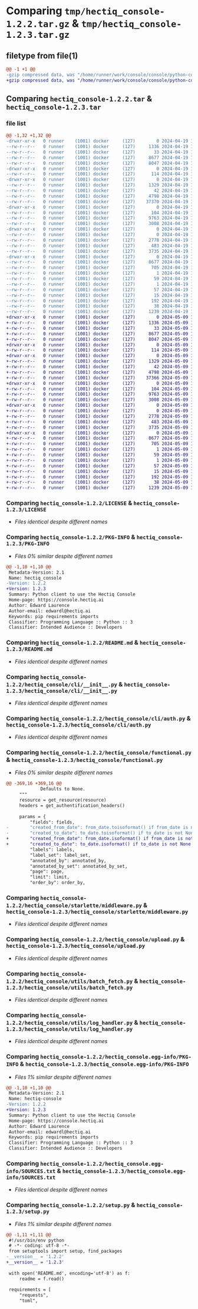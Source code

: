 # Comparing `tmp/hectiq_console-1.2.2.tar.gz` & `tmp/hectiq_console-1.2.3.tar.gz`

## filetype from file(1)

```diff
@@ -1 +1 @@
-gzip compressed data, was "/home/runner/work/console/console/python-collector/dist/.tmp-2lq6l6d3/hectiq_console-1.2.2.tar", last modified: Fri Apr 19 13:06:35 2024, max compression
+gzip compressed data, was "/home/runner/work/console/console/python-collector/dist/.tmp-igiudyko/hectiq_console-1.2.3.tar", last modified: Thu May  9 17:45:14 2024, max compression
```

## Comparing `hectiq_console-1.2.2.tar` & `hectiq_console-1.2.3.tar`

### file list

```diff
@@ -1,32 +1,32 @@
-drwxr-xr-x   0 runner    (1001) docker     (127)        0 2024-04-19 13:06:35.000000 hectiq_console-1.2.2/
--rw-r--r--   0 runner    (1001) docker     (127)     1336 2024-04-19 13:06:23.000000 hectiq_console-1.2.2/LICENSE
--rw-r--r--   0 runner    (1001) docker     (127)       33 2024-04-19 13:06:23.000000 hectiq_console-1.2.2/MANIFEST.in
--rw-r--r--   0 runner    (1001) docker     (127)     8677 2024-04-19 13:06:35.000000 hectiq_console-1.2.2/PKG-INFO
--rw-r--r--   0 runner    (1001) docker     (127)     8047 2024-04-19 13:06:23.000000 hectiq_console-1.2.2/README.md
-drwxr-xr-x   0 runner    (1001) docker     (127)        0 2024-04-19 13:06:35.000000 hectiq_console-1.2.2/hectiq_console/
--rw-r--r--   0 runner    (1001) docker     (127)      114 2024-04-19 13:06:23.000000 hectiq_console-1.2.2/hectiq_console/__init__.py
-drwxr-xr-x   0 runner    (1001) docker     (127)        0 2024-04-19 13:06:35.000000 hectiq_console-1.2.2/hectiq_console/cli/
--rw-r--r--   0 runner    (1001) docker     (127)     1329 2024-04-19 13:06:23.000000 hectiq_console-1.2.2/hectiq_console/cli/__init__.py
--rw-r--r--   0 runner    (1001) docker     (127)       42 2024-04-19 13:06:23.000000 hectiq_console-1.2.2/hectiq_console/cli/__main__.py
--rw-r--r--   0 runner    (1001) docker     (127)     4798 2024-04-19 13:06:23.000000 hectiq_console-1.2.2/hectiq_console/cli/auth.py
--rw-r--r--   0 runner    (1001) docker     (127)    37370 2024-04-19 13:06:23.000000 hectiq_console-1.2.2/hectiq_console/functional.py
-drwxr-xr-x   0 runner    (1001) docker     (127)        0 2024-04-19 13:06:35.000000 hectiq_console-1.2.2/hectiq_console/starlette/
--rw-r--r--   0 runner    (1001) docker     (127)      104 2024-04-19 13:06:23.000000 hectiq_console-1.2.2/hectiq_console/starlette/__init__.py
--rw-r--r--   0 runner    (1001) docker     (127)     9763 2024-04-19 13:06:23.000000 hectiq_console-1.2.2/hectiq_console/starlette/middleware.py
--rw-r--r--   0 runner    (1001) docker     (127)     3008 2024-04-19 13:06:23.000000 hectiq_console-1.2.2/hectiq_console/upload.py
-drwxr-xr-x   0 runner    (1001) docker     (127)        0 2024-04-19 13:06:35.000000 hectiq_console-1.2.2/hectiq_console/utils/
--rw-r--r--   0 runner    (1001) docker     (127)        0 2024-04-19 13:06:23.000000 hectiq_console-1.2.2/hectiq_console/utils/__init__.py
--rw-r--r--   0 runner    (1001) docker     (127)     2778 2024-04-19 13:06:23.000000 hectiq_console-1.2.2/hectiq_console/utils/batch_fetch.py
--rw-r--r--   0 runner    (1001) docker     (127)      483 2024-04-19 13:06:23.000000 hectiq_console-1.2.2/hectiq_console/utils/docstring.py
--rw-r--r--   0 runner    (1001) docker     (127)     3735 2024-04-19 13:06:23.000000 hectiq_console-1.2.2/hectiq_console/utils/log_handler.py
-drwxr-xr-x   0 runner    (1001) docker     (127)        0 2024-04-19 13:06:35.000000 hectiq_console-1.2.2/hectiq_console.egg-info/
--rw-r--r--   0 runner    (1001) docker     (127)     8677 2024-04-19 13:06:35.000000 hectiq_console-1.2.2/hectiq_console.egg-info/PKG-INFO
--rw-r--r--   0 runner    (1001) docker     (127)      705 2024-04-19 13:06:35.000000 hectiq_console-1.2.2/hectiq_console.egg-info/SOURCES.txt
--rw-r--r--   0 runner    (1001) docker     (127)        1 2024-04-19 13:06:35.000000 hectiq_console-1.2.2/hectiq_console.egg-info/dependency_links.txt
--rw-r--r--   0 runner    (1001) docker     (127)       59 2024-04-19 13:06:35.000000 hectiq_console-1.2.2/hectiq_console.egg-info/entry_points.txt
--rw-r--r--   0 runner    (1001) docker     (127)        1 2024-04-19 13:06:28.000000 hectiq_console-1.2.2/hectiq_console.egg-info/not-zip-safe
--rw-r--r--   0 runner    (1001) docker     (127)       57 2024-04-19 13:06:35.000000 hectiq_console-1.2.2/hectiq_console.egg-info/requires.txt
--rw-r--r--   0 runner    (1001) docker     (127)       15 2024-04-19 13:06:35.000000 hectiq_console-1.2.2/hectiq_console.egg-info/top_level.txt
--rw-r--r--   0 runner    (1001) docker     (127)      192 2024-04-19 13:06:23.000000 hectiq_console-1.2.2/pyproject.toml
--rw-r--r--   0 runner    (1001) docker     (127)       38 2024-04-19 13:06:35.000000 hectiq_console-1.2.2/setup.cfg
--rw-r--r--   0 runner    (1001) docker     (127)     1239 2024-04-19 13:06:23.000000 hectiq_console-1.2.2/setup.py
+drwxr-xr-x   0 runner    (1001) docker     (127)        0 2024-05-09 17:45:14.000000 hectiq_console-1.2.3/
+-rw-r--r--   0 runner    (1001) docker     (127)     1336 2024-05-09 17:45:05.000000 hectiq_console-1.2.3/LICENSE
+-rw-r--r--   0 runner    (1001) docker     (127)       33 2024-05-09 17:45:05.000000 hectiq_console-1.2.3/MANIFEST.in
+-rw-r--r--   0 runner    (1001) docker     (127)     8677 2024-05-09 17:45:14.000000 hectiq_console-1.2.3/PKG-INFO
+-rw-r--r--   0 runner    (1001) docker     (127)     8047 2024-05-09 17:45:05.000000 hectiq_console-1.2.3/README.md
+drwxr-xr-x   0 runner    (1001) docker     (127)        0 2024-05-09 17:45:14.000000 hectiq_console-1.2.3/hectiq_console/
+-rw-r--r--   0 runner    (1001) docker     (127)      114 2024-05-09 17:45:05.000000 hectiq_console-1.2.3/hectiq_console/__init__.py
+drwxr-xr-x   0 runner    (1001) docker     (127)        0 2024-05-09 17:45:14.000000 hectiq_console-1.2.3/hectiq_console/cli/
+-rw-r--r--   0 runner    (1001) docker     (127)     1329 2024-05-09 17:45:05.000000 hectiq_console-1.2.3/hectiq_console/cli/__init__.py
+-rw-r--r--   0 runner    (1001) docker     (127)       42 2024-05-09 17:45:05.000000 hectiq_console-1.2.3/hectiq_console/cli/__main__.py
+-rw-r--r--   0 runner    (1001) docker     (127)     4798 2024-05-09 17:45:05.000000 hectiq_console-1.2.3/hectiq_console/cli/auth.py
+-rw-r--r--   0 runner    (1001) docker     (127)    37366 2024-05-09 17:45:05.000000 hectiq_console-1.2.3/hectiq_console/functional.py
+drwxr-xr-x   0 runner    (1001) docker     (127)        0 2024-05-09 17:45:14.000000 hectiq_console-1.2.3/hectiq_console/starlette/
+-rw-r--r--   0 runner    (1001) docker     (127)      104 2024-05-09 17:45:05.000000 hectiq_console-1.2.3/hectiq_console/starlette/__init__.py
+-rw-r--r--   0 runner    (1001) docker     (127)     9763 2024-05-09 17:45:05.000000 hectiq_console-1.2.3/hectiq_console/starlette/middleware.py
+-rw-r--r--   0 runner    (1001) docker     (127)     3008 2024-05-09 17:45:05.000000 hectiq_console-1.2.3/hectiq_console/upload.py
+drwxr-xr-x   0 runner    (1001) docker     (127)        0 2024-05-09 17:45:14.000000 hectiq_console-1.2.3/hectiq_console/utils/
+-rw-r--r--   0 runner    (1001) docker     (127)        0 2024-05-09 17:45:05.000000 hectiq_console-1.2.3/hectiq_console/utils/__init__.py
+-rw-r--r--   0 runner    (1001) docker     (127)     2778 2024-05-09 17:45:05.000000 hectiq_console-1.2.3/hectiq_console/utils/batch_fetch.py
+-rw-r--r--   0 runner    (1001) docker     (127)      483 2024-05-09 17:45:05.000000 hectiq_console-1.2.3/hectiq_console/utils/docstring.py
+-rw-r--r--   0 runner    (1001) docker     (127)     3735 2024-05-09 17:45:05.000000 hectiq_console-1.2.3/hectiq_console/utils/log_handler.py
+drwxr-xr-x   0 runner    (1001) docker     (127)        0 2024-05-09 17:45:14.000000 hectiq_console-1.2.3/hectiq_console.egg-info/
+-rw-r--r--   0 runner    (1001) docker     (127)     8677 2024-05-09 17:45:14.000000 hectiq_console-1.2.3/hectiq_console.egg-info/PKG-INFO
+-rw-r--r--   0 runner    (1001) docker     (127)      705 2024-05-09 17:45:14.000000 hectiq_console-1.2.3/hectiq_console.egg-info/SOURCES.txt
+-rw-r--r--   0 runner    (1001) docker     (127)        1 2024-05-09 17:45:14.000000 hectiq_console-1.2.3/hectiq_console.egg-info/dependency_links.txt
+-rw-r--r--   0 runner    (1001) docker     (127)       59 2024-05-09 17:45:14.000000 hectiq_console-1.2.3/hectiq_console.egg-info/entry_points.txt
+-rw-r--r--   0 runner    (1001) docker     (127)        1 2024-05-09 17:45:07.000000 hectiq_console-1.2.3/hectiq_console.egg-info/not-zip-safe
+-rw-r--r--   0 runner    (1001) docker     (127)       57 2024-05-09 17:45:14.000000 hectiq_console-1.2.3/hectiq_console.egg-info/requires.txt
+-rw-r--r--   0 runner    (1001) docker     (127)       15 2024-05-09 17:45:14.000000 hectiq_console-1.2.3/hectiq_console.egg-info/top_level.txt
+-rw-r--r--   0 runner    (1001) docker     (127)      192 2024-05-09 17:45:05.000000 hectiq_console-1.2.3/pyproject.toml
+-rw-r--r--   0 runner    (1001) docker     (127)       38 2024-05-09 17:45:14.000000 hectiq_console-1.2.3/setup.cfg
+-rw-r--r--   0 runner    (1001) docker     (127)     1239 2024-05-09 17:45:05.000000 hectiq_console-1.2.3/setup.py
```

### Comparing `hectiq_console-1.2.2/LICENSE` & `hectiq_console-1.2.3/LICENSE`

 * *Files identical despite different names*

### Comparing `hectiq_console-1.2.2/PKG-INFO` & `hectiq_console-1.2.3/PKG-INFO`

 * *Files 0% similar despite different names*

```diff
@@ -1,10 +1,10 @@
 Metadata-Version: 2.1
 Name: hectiq_console
-Version: 1.2.2
+Version: 1.2.3
 Summary: Python client to use the Hectiq Console
 Home-page: https://console.hectiq.ai
 Author: Edward Laurence
 Author-email: edwardl@hectiq.ai
 Keywords: pip requirements imports
 Classifier: Programming Language :: Python :: 3
 Classifier: Intended Audience :: Developers
```

### Comparing `hectiq_console-1.2.2/README.md` & `hectiq_console-1.2.3/README.md`

 * *Files identical despite different names*

### Comparing `hectiq_console-1.2.2/hectiq_console/cli/__init__.py` & `hectiq_console-1.2.3/hectiq_console/cli/__init__.py`

 * *Files identical despite different names*

### Comparing `hectiq_console-1.2.2/hectiq_console/cli/auth.py` & `hectiq_console-1.2.3/hectiq_console/cli/auth.py`

 * *Files identical despite different names*

### Comparing `hectiq_console-1.2.2/hectiq_console/functional.py` & `hectiq_console-1.2.3/hectiq_console/functional.py`

 * *Files 0% similar despite different names*

```diff
@@ -369,16 +369,16 @@
             Defaults to None.
     """
     resource = get_resource(resource)
     headers = get_authentification_headers()
 
     params = {
         "fields": fields,
-        "created_from_date": from_date.toisoformat() if from_date is not None else None,
-        "created_to_date": to_date.toisoformat() if to_date is not None else None,
+        "created_from_date": from_date.isoformat() if from_date is not None else None,
+        "created_to_date": to_date.isoformat() if to_date is not None else None,
         "labels": labels,
         "label_set": label_set,
         "annotated_by": annotated_by,
         "annotated_by_set": annotated_by_set,
         "page": page,
         "limit": limit,
         "order_by": order_by,
```

### Comparing `hectiq_console-1.2.2/hectiq_console/starlette/middleware.py` & `hectiq_console-1.2.3/hectiq_console/starlette/middleware.py`

 * *Files identical despite different names*

### Comparing `hectiq_console-1.2.2/hectiq_console/upload.py` & `hectiq_console-1.2.3/hectiq_console/upload.py`

 * *Files identical despite different names*

### Comparing `hectiq_console-1.2.2/hectiq_console/utils/batch_fetch.py` & `hectiq_console-1.2.3/hectiq_console/utils/batch_fetch.py`

 * *Files identical despite different names*

### Comparing `hectiq_console-1.2.2/hectiq_console/utils/log_handler.py` & `hectiq_console-1.2.3/hectiq_console/utils/log_handler.py`

 * *Files identical despite different names*

### Comparing `hectiq_console-1.2.2/hectiq_console.egg-info/PKG-INFO` & `hectiq_console-1.2.3/hectiq_console.egg-info/PKG-INFO`

 * *Files 1% similar despite different names*

```diff
@@ -1,10 +1,10 @@
 Metadata-Version: 2.1
 Name: hectiq-console
-Version: 1.2.2
+Version: 1.2.3
 Summary: Python client to use the Hectiq Console
 Home-page: https://console.hectiq.ai
 Author: Edward Laurence
 Author-email: edwardl@hectiq.ai
 Keywords: pip requirements imports
 Classifier: Programming Language :: Python :: 3
 Classifier: Intended Audience :: Developers
```

### Comparing `hectiq_console-1.2.2/hectiq_console.egg-info/SOURCES.txt` & `hectiq_console-1.2.3/hectiq_console.egg-info/SOURCES.txt`

 * *Files identical despite different names*

### Comparing `hectiq_console-1.2.2/setup.py` & `hectiq_console-1.2.3/setup.py`

 * *Files 1% similar despite different names*

```diff
@@ -1,11 +1,11 @@
 #!/usr/bin/env python
 # -*- coding: utf-8 -*-
 from setuptools import setup, find_packages
-__version__ = '1.2.2'
+__version__ = '1.2.3'
 
 with open('README.md', encoding='utf-8') as f:
     readme = f.read()
 
 requirements = [
     "requests",
     "toml",
```

